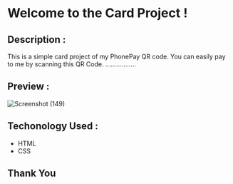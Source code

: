 # Welcome to the Card Project !

## Description :
This is a simple card project of my PhonePay QR code. You can easily pay to me by scanning this QR Code. .................

## Preview :

![Screenshot (149)](https://github.com/raviranjan0/Cards/assets/100368738/c845d953-29c5-49b5-bc4e-dd2f35d3a18a)


## Techonology Used :
- HTML
- CSS

## Thank You 
